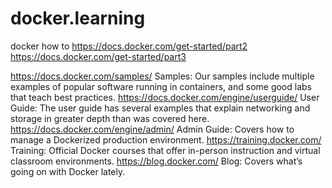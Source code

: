 # docker.learning
docker how to
https://docs.docker.com/get-started/part2
https://docs.docker.com/get-started/part3


https://docs.docker.com/samples/
Samples: Our samples include multiple examples of popular software running in containers, and some good labs that teach best practices.
https://docs.docker.com/engine/userguide/
User Guide: The user guide has several examples that explain networking and storage in greater depth than was covered here.
https://docs.docker.com/engine/admin/
Admin Guide: Covers how to manage a Dockerized production environment.
https://training.docker.com/
Training: Official Docker courses that offer in-person instruction and virtual classroom environments.
https://blog.docker.com/
Blog: Covers what’s going on with Docker lately.
